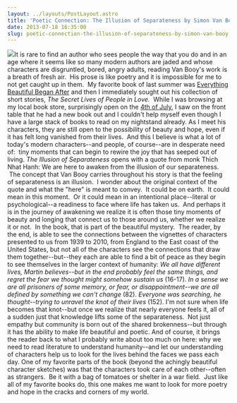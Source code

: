 ```yaml
---
layout: ../layouts/PostLayout.astro
title: 'Poetic Connection: The Illusion of Separateness by Simon Van Booy'
date: 2013-07-18 16:35:00
slug: poetic-connection-the-illusion-of-separateness-by-simon-van-booy
---
```


[![](http://d202m5krfqbpi5.cloudfront.net/books/1364325925l/16248119.jpg)](http://d202m5krfqbpi5.cloudfront.net/books/1364325925l/16248119.jpg)It is rare to find an author who sees people the way that you do and in an age where it seems like so many modern authors are jaded and whose characters are disgruntled, bored, angry adults, reading Van Booy's work is a breath of fresh air.  His prose is like poetry and it is impossible for me to not get caught up in them.  My favorite book of last summer was [Everything Beautiful Began After](http://akindoflibrary.blogspot.com/2012/07/on-beauty-and-rebuilding-from.html) and then I immediately sought out his collection of short stories, *The Secret Lives of People in Love.*  While I was browsing at my local book store, surprisingly open on the [4th of July](http://akindoflibrary.blogspot.com/2013/07/an-unlikely-pairing-lost-generation-4th.html), I saw on the front table that he had a new book out and I couldn't help myself even though I have a large stack of books to read on my nightstand already. As I meet his characters, they are still open to the possibility of beauty and hope, even if it has felt long vanished from their lives.  And this I believe is what a lot of today's modern characters--and people, of course--are in desperate need of:  tiny moments that can begin to rewire the joy that has seeped out of living. _The Illusion of Separateness_ opens with a quote from monk Thich Nhat Hanh: We are here to awaken from the illusion of our separateness.  The concept that Van Booy carries throughout his story is that the feeling of separateness is an illusion.  I wonder about the original context of the quote and what the "here" is meant to convey.  It could be on earth.  It could mean in this moment.  Or it could mean in an intentional place--literal or psychological--a readiness to face where life has taken us.  And perhaps it is in the journey of awakening we realize it is often those tiny moments of beauty and longing that connect us to those around us, whether we realize it or not.  In the book, that is part of the beautiful mystery.  The reader, by the end, is able to see the connections between the vignettes of characters presented to us from 1939 to 2010, from England to the East coast of the United States, but not all of the characters see the connections that draw them together--but--they each are able to find a bit of peace as they begin to see themselves in the larger context of humanity: _We all have different lives, Martin believes--but in the end probably feel the same things, and regret the fear we thought might somehow sustain us_ (16-17). _In a sense we are all prisoners of some memory, or fear, or disappointment--we are all defined by something we can't change_ (82). _Everyone was searching, he thought--trying to unravel the knot of their lives_ (152). I'm not sure when life becomes that knot--but once we realize that nearly everyone feels it, all of a sudden just that knowledge lifts some of the separateness.  Not just empathy but community is born out of the shared brokenness--but through it has the ability to make life beautiful and poetic. And of course, it brings the reader back to what I probably write about too much on here: why we need to read literature to understand humanity--and let our understanding of characters help us to look for the lives behind the faces we pass each day. One of my favorite parts of the book (beyond the achingly beautiful character sketches) was that the characters took care of each other--often as strangers.  Be it with a bag of tomatoes or shelter in a war field.  Just like all of my favorite books do, this one makes me want to look for more poetry and hope in the cracks and corners of my world.
